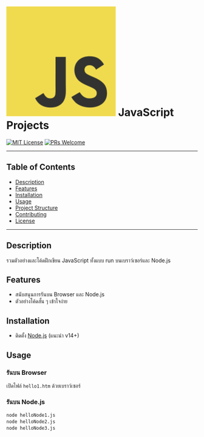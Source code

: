 # ![JavaScript Logo](https://raw.githubusercontent.com/github/explore/main/topics/javascript/javascript.png) JavaScript Projects

[![MIT License](https://img.shields.io/badge/license-MIT-blue.svg)](LICENSE) [![PRs Welcome](https://img.shields.io/badge/PRs-welcome-brightgreen.svg)]()

---

## Table of Contents
- [Description](#description)
- [Features](#features)
- [Installation](#installation)
- [Usage](#usage)
- [Project Structure](#project-structure)
- [Contributing](#contributing)
- [License](#license)

---

## Description
รวมตัวอย่างและโค้ดฝึกเขียน JavaScript ทั้งแบบ run บนเบราว์เซอร์และ Node.js

## Features
- สนับสนุนการรันบน Browser และ Node.js
- ตัวอย่างโค้ดสั้น ๆ เข้าใจง่าย

## Installation
- ติดตั้ง [Node.js](https://nodejs.org/) (แนะนำ v14+)

## Usage

### รันบน Browser
เปิดไฟล์ `hello1.htm` ด้วยเบราว์เซอร์

### รันบน Node.js
```bash
node helloNode1.js
node helloNode2.js
node helloNode3.js
